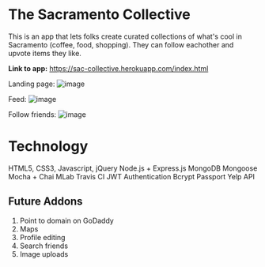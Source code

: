 # The Sacramento Collective

This is an app that lets folks create curated collections of what's cool in Sacramento (coffee, food, shopping). They can follow eachother and upvote items they like.

<strong>Link to app:</strong>
https://sac-collective.herokuapp.com/index.html

Landing page:
![image](https://user-images.githubusercontent.com/13722981/43544590-4e287eda-9588-11e8-8a3e-90c49eee5740.png)

Feed:
![image](https://user-images.githubusercontent.com/13722981/43544622-666209d0-9588-11e8-8d5a-3b770cb80afd.png)

Follow friends:
![image](https://user-images.githubusercontent.com/13722981/43544640-721d3376-9588-11e8-9a79-eeaddc975f35.png)

# Technology

HTML5, CSS3, Javascript, jQuery
Node.js + Express.js
MongoDB
Mongoose
Mocha + Chai
MLab
Travis CI
JWT Authentication
Bcrypt
Passport
Yelp API

## Future Addons

1. Point to domain on GoDaddy 
2. Maps
3. Profile editing
4. Search friends
5. Image uploads
